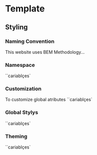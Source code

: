 # Template

## Styling

### Naming Convention

This website uses BEM Methodology...

### Namespace

``cariablçes`

### Customization

To customize global atributes ``cariablçes`

### Global Stylys

``cariablçes`

### Theming

``cariablçes`
